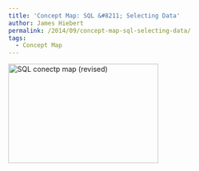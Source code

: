 ```yaml
---
title: 'Concept Map: SQL &#8211; Selecting Data'
author: James Hiebert
permalink: /2014/09/concept-map-sql-selecting-data/
tags:
  - Concept Map
---
```

<p><a href="http://teaching.software-carpentry.org/wp-content/uploads/2014/09/concept_map1.jpg"><a href="http://teaching.software-carpentry.org/wp-content/uploads/2014/09/DSC_0035.jpg"><img class="alignnone size-medium wp-image-8932" alt="SQL conectp map (revised)" src="http://teaching.software-carpentry.org/wp-content/uploads/2014/09/DSC_0035-300x199.jpg" width="300" height="199" /></a></a></p>
